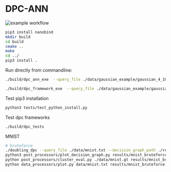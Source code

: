 # DPC-ANN

![example workflow](https://github.com/yushangdi/DPC-ANN/actions/workflows/cmake-single-platform.yml/badge.svg)

```bash
pip3 install nanobind
mkdir build
cd build
cmake ..
make
cd ../
pip3 install .
```

Run directly from commandline:
```bash
./build/dpc_ann_exe  --query_file ./data/gaussian_example/gaussian_4_1000.data --decision_graph_path ./results/gaussian_4_1000.dg 

./build/dpc_framework_exe  --query_file ./data/gaussian_example/gaussian_4_1000.data --decision_graph_path ./results/gaussian_4_1000.dg --output_file ./results/gaussian_4_1000.cluster --dist_cutoff 8.36 
```

Test pip3 installation
```bash
python3 tests/test_python_install.py
```

Test dpc frameworks
```bash
./build/dpc_tests
```

MNIST
```bash
# bruteforce
./doubling_dpc --query_file ./data/mnist.txt --decision_graph_path ./results/mnist_bruteforce.dg --output_file ./results/mnist_bruteforce.cluster --dist_cutoff 8 --bruteforce true
python3 post_processors/plot_decision_graph.py results/mnist_bruteforce.dg 10 mnist_bruteforce
python post_processors/cluster_eval.py ./data/mnist.gt results/mnist_bruteforce.cluster 
python data_processors/plot.py data/mnist.txt results/mnist_bruteforce.cluster results/mnist.png 0 1

```

